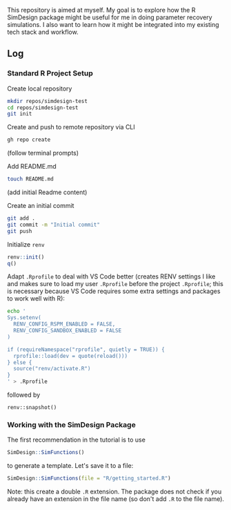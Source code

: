 This repository is aimed at myself. My goal is to explore how the R SimDesign package might be useful for me in doing parameter recovery simulations. I also want to learn how it might be integrated into my existing tech stack and workflow.

## Log

### Standard R Project Setup

Create local repository

```bash
mkdir repos/simdesign-test
cd repos/simdesign-test
git init
```

Create and push to remote repository via CLI

```bash
gh repo create
```

(follow terminal prompts)

Add README.md

```bash
touch README.md
```

(add initial Readme content)

Create an initial commit

```bash
git add .
git commit -m "Initial commit"
git push
```

Initialize `renv` 

```r
renv::init()
q()
```

Adapt `.Rprofile` to deal with VS Code better (creates RENV settings I like and makes sure to load my user `.Rprofile` before the project `.Rprofile`; this is necessary because VS Code requires some extra settings and packages to work well with R):

```bash
echo '
Sys.setenv(
  RENV_CONFIG_RSPM_ENABLED = FALSE,
  RENV_CONFIG_SANDBOX_ENABLED = FALSE
)

if (requireNamespace("rprofile", quietly = TRUE)) {
  rprofile::load(dev = quote(reload()))
} else {
  source("renv/activate.R")
}
' > .Rprofile
```

followed by 

```
renv::snapshot()
```

### Working with the SimDesign Package

The first recommendation in the tutorial is to use 

```r
SimDesign::SimFunctions()
```

to generate a template. Let's save it to a file:

```r
SimDesign::SimFunctions(file = "R/getting_started.R")
```

Note: this create a double `.R` extension. The package does not check if you already have an extension in the file name (so don't add `.R` to the file name).
